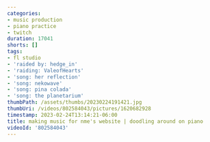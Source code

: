 ```yaml
---
categories:
- music production
- piano practice
- twitch
duration: 17041
shorts: []
tags:
- fl studio
- 'raided by: hedge_in'
- 'raiding: ValeofHearts'
- 'song: her reflection'
- 'song: nekowave'
- 'song: pina colada'
- 'song: the planetarium'
thumbPath: /assets/thumbs/20230224191421.jpg
thumbUri: /videos/802584043/pictures/1620682928
timestamp: 2023-02-24T13:14:21-06:00
title: making music for nme's website | doodling around on piano
videoId: '802584043'
---
```

